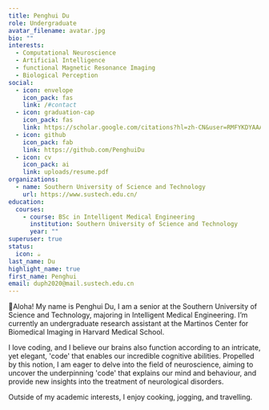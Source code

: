 ```yaml
---
title: Penghui Du
role: Undergraduate
avatar_filename: avatar.jpg
bio: ""
interests:
  - Computational Neuroscience
  - Artificial Intelligence
  - functional Magnetic Resonance Imaging
  - Biological Perception
social:
  - icon: envelope
    icon_pack: fas
    link: /#contact
  - icon: graduation-cap
    icon_pack: fas
    link: https://scholar.google.com/citations?hl=zh-CN&user=RMFYKDYAAAAJ
  - icon: github
    icon_pack: fab
    link: https://github.com/PenghuiDu
  - icon: cv
    icon_pack: ai
    link: uploads/resume.pdf
organizations:
  - name: Southern University of Science and Technology
    url: https://www.sustech.edu.cn/
education:
  courses:
    - course: BSc in Intelligent Medical Engineering
      institution: Southern University of Science and Technology
      year: ""
superuser: true
status:
  icon: ☕️
last_name: Du
highlight_name: true
first_name: Penghui
email: duph2020@mail.sustech.edu.cn
---
```

🥳Aloha! My name is Penghui Du, I am a senior at the Southern University of Science and Technology, majoring in Intelligent Medical Engineering. I’m currently an undergraduate research assistant at the Martinos Center for Biomedical Imaging in Harvard Medical School. 

I love coding, and I believe our brains also function according to an intricate, yet elegant, 'code' that enables our incredible cognitive abilities. Propelled by this notion, I am eager to delve into the field of neuroscience, aiming to uncover the underpinning 'code' that explains our mind and behaviour, and provide new insights into the treatment of neurological disorders.

Outside of my academic interests, I enjoy cooking, jogging, and travelling.